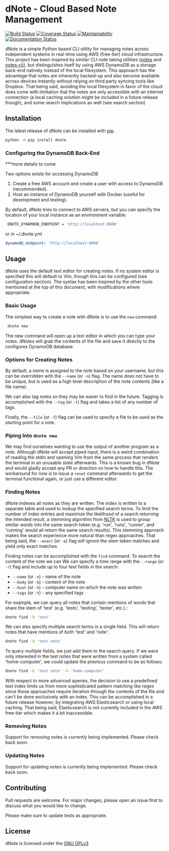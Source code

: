 
# dNote - Cloud Based Note Management
[![Build Status](https://travis-ci.com/yetisir/dnote.svg?branch=master)](https://travis-ci.co/yetisir/dnote) [![Coverage Status](https://coveralls.io/repos/github/yetisir/dnote/badge.svg?branch=master)](https://coveralls.io/github/yetisir/dnote?branch=master) [![Maintainability](https://api.codeclimate.com/v1/badges/9188bb54d74247ab039e/maintainability)](https://codeclimate.com/github/yetisir/dnote/maintainability) [![Documentation Status](https://readthedocs.org/projects/dnote/badge/?version=latest)](https://dnote.readthedocs.io/en/latest/?badge=latest)
  
dNote is a simple Python based CLI utility for managing notes across independent systems in real-time using AWS (free-tier) cloud infrastructure. This project has been inspired by similar CLI note taking utilities ([notes](https://github.com/pimterry/notes)   and [notes-cli](https://github.com/rhysd/notes-cli)), but distinguishes itself by using AWS DynamoDB   as a storage back-end natively instead of the local filesystem. This approach has the advantage that notes are inherently backed-up and also become available across devices instantly without relying on third party syncing tools like Dropbox. That being said, avoiding the local filesystem in favor of the cloud does come with limitation that the notes are only accessible with an internet connection (a local caching solution might be included in a future release though), and some search implications as well (see search section)
 
## Installation

The latest release of dNote can be installed with [pip](https://pip.pypa.io/en/stable/).
 
```bash
python -m pip install dnote
 ```

### Configuring the DynamoDB Back-End
***more details to come 
  
Two options exists for accessing DynamoDB
1) Create a free AWS account and create a user with access to DynamoDB (recommended).
2) Host an instance of DynamoDB yourself with Docker (useful for  development and testing).
 
By default, dNote tries to connect to AWS servers, but you can specify the location of your local instance as an environment variable:
```bash
 DNOTE_DYNAMODB_ENDPOINT = 'http://localhost:8000'
 ```

or in ~/.dnote.yml

```yaml
dynamodb_endpoint: 'http://localhost:8000'
```
 
## Usage
dNote uses the default text editor for creating notes. If no system editor is specified this will default to Vim, though this can be configured (see configuration section). The syntax has been inspired by the other tools mentioned at the top of this document, with modifications where appropriate.

### Basic Usage
 The simplest way to create a note with dNote is to use the `new` command:
```bash
 dnote new
 ```
The new command will open up a text editor in which you can type your notes. dNotes will grab the contents of the file and save it directly to the configures DynamoDB database. 
 
### Options for Creating Notes
By default, a name is assigned to the note based on your username, but this can be overridden with the `--name` (or `-n`) flag. The name does not have to be unique, but is used as  a high level description of the note contents (like a file name).
 
We can also tag notes so they may be easier to find in the future. Tagging is accomplished with the `--tag`  (or `-t`) flag  and takes a list of any number of tags.
 
Finally,  the `--file` (or `-f`) flag can be used to specify a file to be used as the starting point for a note.

### Piping Into `dnote new`
We may find ourselves wanting to use the output of another program as a note. Although dNote will accept piped input, there is a weird combination of reading the stdin and opening Vim from the same process that renders the terminal in an unusable state afterwards. This is a known bug in dNote and would gladly accept any PR or direction on how to handle this. The workaround for now is to issue a `reset` command afterwards to get the terminal functional again, or just use a different editor.

### Finding Notes
dNote indexes all notes as they are written. The index is written to a separate table and used to lookup the specified search terms. To limit the number of index entries and maximize the likelihood of a search returning the intended result, a stemming algorithm from [NLTK](https://www.nltk.org/) is used to group similar words into the same search token (e.g. 'run', 'runs', 'runner', and 'running' would all return the same search results). This stemming approach makes the search experience more natural than regex approaches. That being said, the `--exact` (or `-e`) flag will ignore the stem token matches and yield only exact matches. 

Finding notes can be accomplished with the `find` command. To search the content of the note we can We can specify a time range with the `--range` (or `-r`) flag and include up to four text fields in the search: 
* `--name` (or `-n`) - name of the note
* `--body` (or `-b`) - content of the note
* `--host` (or `-h`) - computer name on which the note was written
* `--tags` (or `-t`) - any specified tags

For example, we can query all notes that contain mentions of words that share the stem of 'test' (e.g. 'tests', 'testing', 'tester', etc.).:
```bash
dnote find -b 'test'
```

We can also specify multiple search terms in a single field. This will return notes that have mentions of both 'test' and 'note':
```bash
dnote find -b 'test note'
```

To query multiple fields, we just add them to the search query. If we were only interested in the test notes that were written from a system called 'home-computer', we could update the previous command to be as follows:
```bash
dnote find -b 'test note' -h 'home-computer'
```

With respect to more advanced queries, the decision to use a predefined text index limits us from more sophisticated pattern matching like regex since those approaches require iteration through the contents of the file and can't be done exclusively with an index. This can be accomplished in a future release however, by integrating AWS Elasticsearch or using local caching. That being said, Elasticsearch is not currently included in the AWS free-tier which makes it a bit inaccessible. 

### Removing Notes
Support for removing notes is currently being implemented. Please check back soon.

### Updating Notes
Support for updating notes is currently being implemented. Please check back soon.

## Contributing
 Pull requests are welcome. For major changes, please open an issue first to discuss what you would   like to change.
 
Please make sure to update tests as appropriate.
 
## License
dNote is licensed under the  [GNU GPLv3](https://choosealicense.com/licenses/gpl-3.0/)


